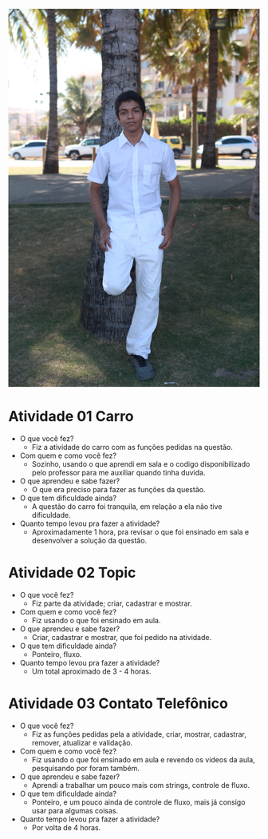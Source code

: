 ![](Elienai.jpg)

# Atividade 01 Carro
- O que você fez?
    - Fiz a atividade do carro com as funções pedidas na questão.
- Com quem e como você fez?
    - Sozinho, usando o que aprendi em sala e o codigo disponibilizado pelo professor para me auxiliar quando tinha duvida.
- O que aprendeu e sabe fazer?
    - O que era preciso para fazer as funções da questão.
- O que tem dificuldade ainda?
    - A questão do carro foi tranquila, em relação a ela não tive dificuldade.
- Quanto tempo levou pra fazer a atividade?
    - Aproximadamente 1 hora, pra revisar o que foi ensinado em sala e desenvolver a solução da questão.
# Atividade 02 Topic
- O que você fez?
    - Fiz parte da atividade; criar, cadastrar e mostrar.
- Com quem e como você fez?
    - Fiz usando o que foi ensinado em aula.
- O que aprendeu e sabe fazer?
    - Criar, cadastrar e mostrar, que foi pedido na atividade.
- O que tem dificuldade ainda?
    - Ponteiro, fluxo.
- Quanto tempo levou pra fazer a atividade?
    - Um total aproximado de 3 - 4 horas.
# Atividade 03 Contato Telefônico
- O que você fez?
    - Fiz as funções pedidas pela a atividade, criar, mostrar, cadastrar, remover, atualizar e validação.
- Com quem e como você fez?
    - Fiz usando o que foi ensinado em aula e revendo os videos da aula, pesquisando por foram também.
- O que aprendeu e sabe fazer?
    - Aprendi a trabalhar um pouco mais com strings, controle de fluxo.
- O que tem dificuldade ainda?
    - Ponteiro, e um pouco ainda de controle de fluxo, mais já consigo usar para algumas coisas.
- Quanto tempo levou pra fazer a atividade?
    - Por volta de 4 horas.
